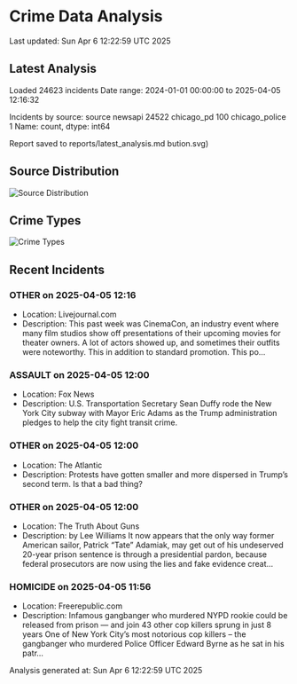 # Crime Data Analysis
Last updated: Sun Apr  6 12:22:59 UTC 2025

## Latest Analysis

Loaded 24623 incidents
Date range: 2024-01-01 00:00:00 to 2025-04-05 12:16:32

Incidents by source:
source
newsapi           24522
chicago_pd          100
chicago_police        1
Name: count, dtype: int64

Report saved to reports/latest_analysis.md
bution.svg)

## Source Distribution
![Source Distribution](images/source_distribution.svg)

## Crime Types
![Crime Types](images/crime_types.svg)

## Recent Incidents

### OTHER on 2025-04-05 12:16
- Location: Livejournal.com
- Description: This past week was CinemaCon, an industry event where many film studios show off presentations of their upcoming movies for theater owners. A lot of actors showed up, and sometimes their outfits were noteworthy. This in addition to standard promotion. This po…


### ASSAULT on 2025-04-05 12:00
- Location: Fox News
- Description: U.S. Transportation Secretary Sean Duffy rode the New York City subway with Mayor Eric Adams as the Trump administration pledges to help the city fight transit crime.


### OTHER on 2025-04-05 12:00
- Location: The Atlantic
- Description: Protests have gotten smaller and more dispersed in Trump’s second term. Is that a bad thing?


### OTHER on 2025-04-05 12:00
- Location: The Truth About Guns
- Description: by Lee Williams It now appears that the only way former American sailor, Patrick “Tate” Adamiak, may get out of his undeserved 20-year prison sentence is through a presidential pardon, because federal prosecutors are now using the lies and fake evidence creat…


### HOMICIDE on 2025-04-05 11:56
- Location: Freerepublic.com
- Description: Infamous gangbanger who murdered NYPD rookie could be released from prison — and join 43 other cop killers sprung in just 8 years One of New York City’s most notorious cop killers – the gangbanger who murdered Police Officer Edward Byrne as he sat in his patr…

Analysis generated at: Sun Apr  6 12:22:59 UTC 2025
